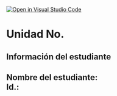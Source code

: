 [![Open in Visual Studio Code](https://classroom.github.com/assets/open-in-vscode-2e0aaae1b6195c2367325f4f02e2d04e9abb55f0b24a779b69b11b9e10269abc.svg)](https://classroom.github.com/online_ide?assignment_repo_id=18559842&assignment_repo_type=AssignmentRepo)
# Unidad No. 
## Información del estudiante  
Nombre del estudiante:  
Id.:
---

